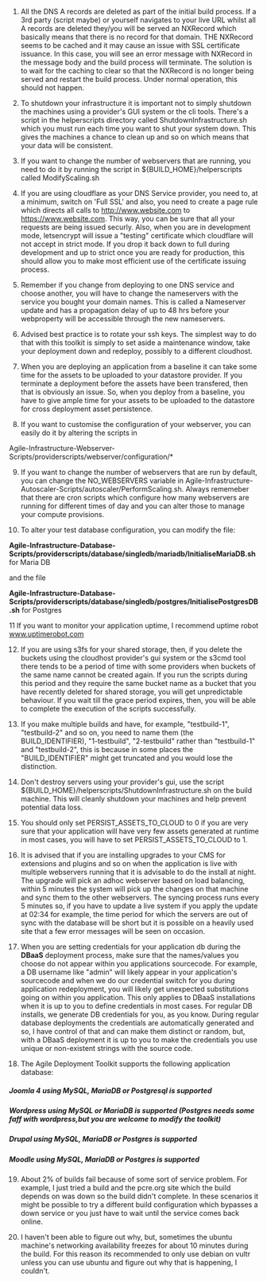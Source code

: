 1. All the DNS A records are deleted as part of the initial build process. If a 3rd party (script maybe) or yourself navigates to your live URL whilst all A records are deleted they/you will be served an NXRecord which basically means that there is no record for that domain.
THE NXRecord seems to be cached and it may cause an issue with SSL certificate issuance. In this case, you will see an error message with NXRecord in the message body and the build process will terminate. The solution is to wait for the caching to clear so that the NXRecord is no longer being served and restart the build process. Under normal operation, this should not happen.  

2. To shutdown your infrastructure it is important not to simply shutdown the machines using a provider's GUI system or the cli tools. There's a script in the helperscripts directory called ShutdownInfrastructure.sh which you must run each time you want to shut your system down. This gives the machines a chance to clean up and so on which means that your data will be consistent.

3. If you want to change the number of webservers that are running, you need to do it by running the script in ${BUILD_HOME}/helperscripts called ModifyScaling.sh

4. If you are using cloudflare as your DNS Service provider, you need to, at a minimum, switch on 'Full SSL' and also, you need to create a page rule which directs all calls to http://www.website.com to https://www.website.com. This way, you can be sure that all your requests are being issued securly. Also, when you are in development mode, letsencrypt will issue a "testing" certificate which cloudflare will not accept in strict mode. If you drop it back down to full during development and up to strict once you are ready for production, this should allow you to make most efficient use of the certificate issuing process. 

5. Remember if you change from deploying to one DNS service and choose another, you will have to change the nameservers with the service you bought your domain names. This is called a Nameserver update and has a propagation delay of up to 48 hrs before your webproperty will be accessible through the new nameservers. 

6. Advised best practice is to rotate your ssh keys. The simplest way to do that with this toolkit is simply to set aside a maintenance window, take your deployment down and redeploy, possibly to a different cloudhost. 

7. When you are deploying an application from a baseline it can take some time for the assets to be uploaded to your datastore provider. If you terminate a deployment before the assets have been transfered, then that is obviously an issue. So, when you deploy from a baseline, you have to give ample time for your assets to be uploaded to the datastore for cross deployment asset persistence. 

8. If you want to customise the configuration of your webserver, you can easily do it by altering the scripts in

Agile-Infrastructure-Webserver-Scripts/providerscripts/webserver/configuration/*

9. If you want to change the number of webservers that are run by default, you can change the NO_WEBSERVERS variable in
Agile-Infrastructure-Autoscaler-Scripts/autoscaler/PerformScaling.sh. Always rememeber that there are cron scripts which 
configure how many webservers are running for different times of day and you can alter those to manage your compute provisions. 

10. To alter your test database configuration, you can modify the file:

**Agile-Infrastructure-Database-Scripts/providerscripts/database/singledb/mariadb/InitialiseMariaDB.sh** for Maria DB
 
 and the file
 
**Agile-Infrastructure-Database-Scripts/providerscripts/database/singledb/postgres/InitialisePostgresDB.sh** for Postgres
 
11 If you want to monitor your application uptime, I recommend uptime robot www.uptimerobot.com

12. If you are using s3fs for your shared storage, then, if you delete the buckets using the cloudhost provider's gui system or the s3cmd tool there tends to be a period of time with some providers when buckets of the same name cannot be created again. If you run the scripts during this period and they require the same bucket name as a bucket that you have recently deleted for shared storage, you will get unpredictable behaviour. If you wait till the grace period expires, then, you will be able to complete the execution of the scripts successfully.  

13. If you make multiple builds and have, for example, "testbuild-1", "testbuild-2" and so on, you need to name them (the BUILD_IDENTIFIER), "1-testbuild", "2-testbuild" rather than "testbuild-1" and "testbuild-2", this is because in some places the "BUILD_IDENTIFIER" might get truncated and you would lose the distinction. 

14. Don't destroy servers using your provider's gui, use the script ${BUILD_HOME}/helperscripts/ShutdownInfrastructure.sh on the build machine. This will cleanly shutdown your machines and help prevent potential data loss. 

15. You should only set PERSIST_ASSETS_TO_CLOUD to 0 if you are very sure that your application will have very few assets generated at runtime in most cases, you will have to set PERSIST_ASSETS_TO_CLOUD to 1. 

16. It is advised that if you are installing upgrades to your CMS for extensions and plugins and so on when the application is live with multiple webservers running that it is advisable to do the install at night. The upgrade will pick an adhoc webserver based on load balancing, within 5 minutes the system will pick up the changes on that machine and sync them to the other webservers. The syncing process runs every 5 minutes so, if you have to update a live system if you apply the update at 02:34 for example, the time period for which the servers are out of sync with the database will be short but it is possible on a heavily used site that a few error messages will be seen on occasion.

17. When you are setting credentials for your application db during the **DBaaS** deployment process, make sure that the names/values you choose do not appear within you applications sourcecode. For example, a DB username like "admin" will likely appear in your application's sourcecode and when we do our credential switch for you during application redeployment, you will likely get unexpected substitutions going on within you application. This only applies to DBaaS installations when it is up to you to define credentials in most cases. For regular DB installs, we generate DB credentials for you, as you know. During regular database deployments the credentials are automatically generated and so, I have control of that and can make them distinct or random, but, with a DBaaS deployment it is up to you to make the credentials you use unique or non-existent strings with the source code. 

18. The Agile Deployment Toolkit supports the following application database:

##### Joomla 4 using MySQL, MariaDB or Postgresql is supported  
##### Wordpress using MySQL or MariaDB is supported (Postgres needs some faff with wordpress,but you are welcome to modify the toolkit)   
##### Drupal using MySQL, MariaDB or Postgres is supported  
##### Moodle using MySQL, MariaDB or Postgres is supported

19. About 2% of builds fail because of some sort of service problem. For example, I just tried a build and the pcre.org site which the build depends on was down so the build didn't complete. In these scenarios it might be possible to try a different build configuration which bypasses a down service or you just have to wait until the service comes back online. 

20. I haven't been able to figure out why, but, sometimes the ubuntu machine's networking availability freezes for about 10 minutes during the build. For this reason its recommended to only use debian on vultr unless you can use ubuntu and figure out why that is happening, I couldn't. 
